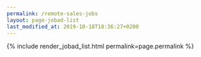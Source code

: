 ```yaml
---
permalink: /remote-sales-jobs
layout: page-jobad-list
last_modified_at: 2019-10-18T18:36:27+0200
---
```

{% include render_jobad_list.html permalink=page.permalink %}
